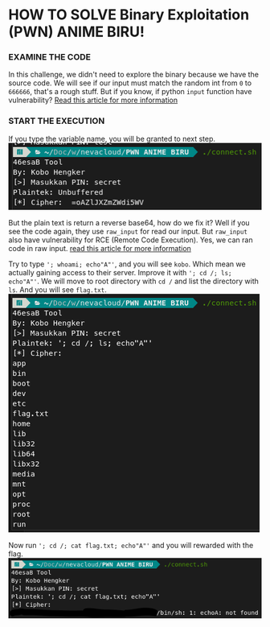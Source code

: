 # HOW TO SOLVE Binary Exploitation (PWN) ANIME BIRU!

### EXAMINE THE CODE
In this challenge, we didn't need to explore the binary because we have the source code. We will see if our input must match the random int from `0` to `666666`, that's a rough stuff. But if you know, if python `input` function have vulnerability? [Read this article for more information](https://www.geeksforgeeks.org/vulnerability-input-function-python-2-x/)

### START THE EXECUTION
If you type the variable name, you will be granted to next step.
![step 1](images/Screenshot%20from%202023-11-10%2019-42-18.png)

But the plain text is return a reverse base64, how do we fix it? Well if you see the code again, they use `raw_input` for read our input. But `raw_input` also have vulnerability for RCE (Remote Code Execution). Yes, we can ran code in raw input. [read this article for more information](https://github.coventry.ac.uk/pages/CUEH/245CT/2_LinuxAndShells/RCE/)

Try to type `'; whoami; echo"A"'`, and you will see `kobo`. Which mean we actually gaining access to their server. Improve it with `'; cd /; ls; echo"A"'`. We will move to root directory with `cd /` and list the directory with `ls`. And you will see `flag.txt`.
![step2](images/Screenshot%20from%202023-11-10%2019-53-12.png)

Now run `'; cd /; cat flag.txt; echo"A"'` and you will rewarded with the flag.
![Result](images/Frame%202.png)